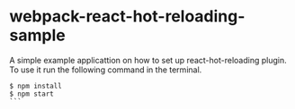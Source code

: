 # webpack-react-hot-reloading-sample
A simple example applicattion on how to set up react-hot-reloading plugin. To use it run the following command in the terminal.

````
$ npm install
$ npm start
``` 
